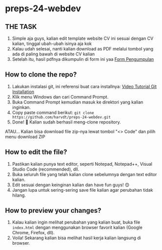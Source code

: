 # preps-24-webdev

## THE TASK
1. Simple aja guys, kalian edit template website CV ini sesuai dengan CV kalian, tinggal ubah-ubah isinya aja kok
2. Kalau udah selesai, nanti kalian download as PDF melalui tombol yang ada di paling bawah di website CV kalian
3. Setelah itu, hasil pdfnya dikumpulin di form ini yaa [Form Pengumpulan](https://docs.google.com/forms/d/e/1FAIpQLSc8Ido5mVVXGfGFR82-fxs36fN0ZikAoKtG02AvYvTaF7RsSA/viewform)

## How to clone the repo?
1. Lakukan instalasi git, ini referensi buat cara installnya: [Video Tutorial Git Installation](https://www.youtube.com/watch?v=iYkLrXobBbA)
2. Klik menu Windows dan cari Command Prompt.
3. Buka Command Prompt kemudian masuk ke direktori yang kalian inginkan.
4. Copy paste command berikut: `git clone https://github.com/harvdt/preps-24-webdev.git`
5. Done! 🎉 Kalian sudah berhasil meng-clone repository.

ATAU...
Kalian bisa download file zip-nya lewat tombol "<> Code" dan pilih menu download ZIP

## How to edit the file?
1. Pastikan kalian punya text editor, seperti Notepad, Notepad++, Visual Studio Code (recommended), dll.
2. Buka seluruh file yang telah kalian clone sebelumnya dengan text editor kalian.
3. Edit sesuai dengan keinginan kalian dan have fun guys! 😊
4. Jangan lupa untuk sering-sering save file kalian agar perubahan tidak hilang. 

## How to preview your changes?
1. Kalau kalian ingin melihat perubahan yang kalian buat, buka file `index.html` dengan menggunakan browser favorit kalian (Google Chrome, Firefox, dll).
2. Voila! Sekarang kalian bisa melihat hasil kerja kalian langsung di browser.
